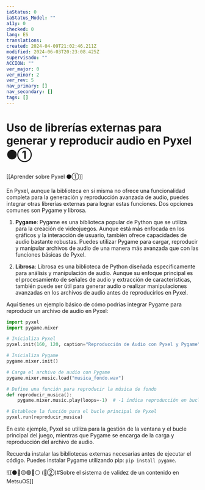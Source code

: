 ```yaml
---
iaStatus: 0
iaStatus_Model: ""
a11y: 0
checked: 0
lang: ES
translations: 
created: 2024-04-09T21:02:46.211Z
modified: 2024-06-03T20:23:08.425Z
supervisado: ""
ACCION: ""
ver_major: 0
ver_minor: 2
ver_rev: 5
nav_primary: []
nav_secondary: []
tags: []
---
```

# Uso de librerías externas para generar y reproducir audio en Pyxel ⚫①

[[Aprender sobre Pyxel  ⚫①]]

En Pyxel, aunque la biblioteca en sí misma no ofrece una funcionalidad completa para la generación y reproducción avanzada de audio, puedes integrar otras librerías externas para lograr estas funciones. Dos opciones comunes son Pygame y librosa.

1. **Pygame**: Pygame es una biblioteca popular de Python que se utiliza para la creación de videojuegos. Aunque está más enfocada en los gráficos y la interacción de usuario, también ofrece capacidades de audio bastante robustas. Puedes utilizar Pygame para cargar, reproducir y manipular archivos de audio de una manera más avanzada que con las funciones básicas de Pyxel.

2. **Librosa**: Librosa es una biblioteca de Python diseñada específicamente para análisis y manipulación de audio. Aunque su enfoque principal es el procesamiento de señales de audio y extracción de características, también puede ser útil para generar audio o realizar manipulaciones avanzadas en los archivos de audio antes de reproducirlos en Pyxel.

Aquí tienes un ejemplo básico de cómo podrías integrar Pygame para reproducir un archivo de audio en Pyxel:

```python
import pyxel
import pygame.mixer

# Inicializa Pyxel
pyxel.init(160, 120, caption="Reproducción de Audio con Pyxel y Pygame")

# Inicializa Pygame
pygame.mixer.init()

# Carga el archivo de audio con Pygame
pygame.mixer.music.load("musica_fondo.wav")

# Define una función para reproducir la música de fondo
def reproducir_musica():
    pygame.mixer.music.play(loops=-1)  # -1 indica reproducción en bucle

# Establece la función para el bucle principal de Pyxel
pyxel.run(reproducir_musica)
```

En este ejemplo, Pyxel se utiliza para la gestión de la ventana y el bucle principal del juego, mientras que Pygame se encarga de la carga y reproducción del archivo de audio.

Recuerda instalar las bibliotecas externas necesarias antes de ejecutar el código. Puedes instalar Pygame utilizando pip: `pip install pygame`.

![[⚫🔴🟡🟢🔵⚪ (🔴②)#Sobre el sistema de validez de un contenido en MetsuOS]]
